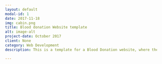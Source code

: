 ```yaml
---
layout: default
modal-id: 1
date: 2017-11-18
img: cabin.png
title: Blood donation Website template
alt: image-alt
project-date: October 2017
client: None
category: Web Development
description: This is a template for a Blood Donation website, where the goal is establishing a link between donors and hospitals. Check it out here <a href="https://api.clout62.hasura-app.io/">Blood donation website!</a>. 

---
```

